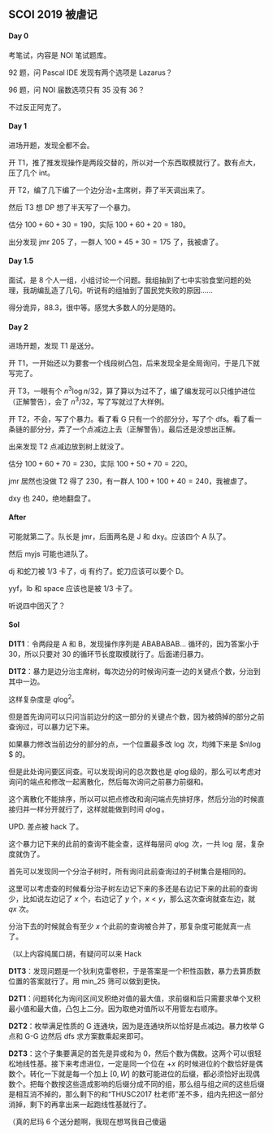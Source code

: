 ##  SCOI 2019 被虐记

#### Day 0

考笔试，内容是 NOI 笔试题库。

92 题，问 Pascal IDE 发现有两个选项是 Lazarus？

96 题，问 NOI 届数选项只有 35 没有 36？

不过反正阿克了。

#### Day 1

进场开题，发现全都不会。

开 T1，推了推发现操作是两段交替的，所以对一个东西取模就行了。数有点大，压了几个 int。

开 T2，编了几下编了一个边分治+主席树，莽了半天调出来了。

然后 T3 想 DP 想了半天写了一个暴力。

估分 $100+60+30=190$，实际 $100+60+20=180$。

出分发现 jmr $205$ 了，一群人 $100+45+30=175$ 了，我被虐了。

#### Day 1.5

面试，是 8 个人一组，小组讨论一个问题。我组抽到了七中实验食堂问题的处理，我胡编乱造了几句。听说有的组抽到了国民党失败的原因……

得分诡异，$88.3$，很中等。感觉大多数人的分是随的。

#### Day 2

进场开题，发现 T1 是送分。

开 T1，一开始还以为要套一个线段树凸包，后来发现全是全局询问，于是几下就写完了。

开 T3，一眼有个 $n^3 \log n /32$，算了算以为过不了，编了编发现可以只维护进位（正解警告），会了 $n^3/32$，写了写就过了大样例。

开 T2，不会，写了个暴力。看了看 G 只有一个的部分分，写了个 dfs。看了看一条链的部分分，弄了一个点减边上去（正解警告）。最后还是没想出正解。

出来发现 T2 点减边放到树上就没了。

估分 $100+60+70=230​$，实际 $100+50+70=220​$。

jmr 居然也没做 T2 得了 $230$，有一群人 $100+100+40=240$，我被虐了。

dxy 也 $240$，绝地翻盘了。

#### After

可能就第二了。队长是 jmr，后面两名是 J 和 dxy。应该四个 A 队了。

然后 myjs 可能也进队了。

dj 和蛇刀被 $1/3$ 卡了，dj 有约了。蛇刀应该可以要个 D。

yyf，lb 和 space 应该也是被 $1/3$ 卡了。

听说四中团灭了？



#### Sol

**D1T1**：令两段是 A 和 B，发现操作序列是 ABABABAB... 循环的，因为答案小于 $30$，所以只要对 $30$ 的循环节长度取模就行了。后面递归暴力。

**D1T2**：暴力是边分治主席树，每次边分的时候询问查一边的关键点个数，分治到其中一边。

这样复杂度是 $q \log^2$。

但是首先询问可以只问当前边分的这一部分的关键点个数，因为被鸽掉的部分之前查询过，可以暴力记下来。

如果暴力修改当前边分的部分的点，一个位置最多改 $\log$ 次，均摊下来是 $n\log $ 的。

但是此处询问要区间查。可以发现询问的总次数也是 $q \log​$ 级的，那么可以考虑对询问的端点和修改一起离散化，然后每次询问之前暴力前缀和。

这个离散化不能排序，所以可以把点修改和询问端点先排好序，然后分治的时候直接归并一样分开就行了，这样就能做到时间 $q\log​$。

UPD. 差点被 hack 了。

这个暴力记下来的此前的查询不能全查，这样每层问 $q \log$ 次，一共 $\log$ 层，复杂度就伪了。

首先可以发现同一个分治子树时，所有询问此前查询过的子树集合是相同的。

这里可以考虑查的时候看分治子树左边记下来的多还是右边记下来的此前的查询少，比如说左边记了 $x$ 个，右边记了 $y$ 个，$x < y$，那么这次查询就查左边，就 $qx​$ 次。

分治下去的时候就会有至少 $x$ 个此前的查询被合并了，那复杂度可能就真一点了。

（以上内容纯属口胡，有疑问可以来 Hack

**D1T3**：发现问题是一个狄利克雷卷积，于是答案是一个积性函数，暴力去算质数位置的答案就行了。用 min_25 筛可以做到更快。

**D2T1**：问题转化为询问区间叉积绝对值的最大值，求前缀和后只需要求单个叉积最小值和最大值，凸包上二分。因为取绝对值所以不用管左右顺序。

**D2T2**：枚举满足性质的 G 连通块，因为是连通块所以恰好是点减边。暴力枚举 G 点和 G-G 边然后 dfs 求方案数乘起来即可。

**D2T3**：这个子集要满足的首先是异或和为 $0$，然后个数为偶数。这两个可以很轻松地线性基。接下来考虑进位，一定是同一个位在 $+x$ 的时候进位的个数恰好是偶数个。转化一下就是每一个加上 $[0,W]$ 的数可能进位的后缀，都必须恰好出现偶数个。把每个数按这些造成影响的后缀分成不同的组，那么组与组之间的这些后缀是相互消不掉的，那么剩下的和“THUSC2017 杜老师”差不多，组内先把这一部分消掉，剩下的再拿出来一起跑线性基就行了。



（真的尼玛 6 个送分题啊，我现在想骂我自己傻逼

